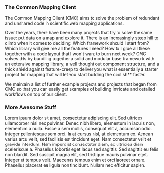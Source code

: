 ### The Common Mapping Client

The Common Mapping Client (CMC) aims to solve the problem of redundant and unshared
code in scientific web mapping applications.  

Over the years, there have been many projects that try to solve the same issue:
put data on a map and explore it. There is an increasingly steep hill to climb
when it comes to deciding: Which framework should I start from? Which library
will give me all the features I need? How to I glue all these together with 
a code layout that I won't want to burn next week? CMC solves this by bundling
together a solid and modular base framework with an extensive mapping library,
a well thought out component structure, and a thick shield against feature-creep
to deliver you what is essentially a starter project for mapping that will let
you start building the cool sh** faster.  

We maintain a list of further example projects and projects that began from CMC
so that you can easily get examples of building intricate and detailed workflows
on top of our client.  

### More Awesome Stuff

Lorem ipsum dolor sit amet, consectetur adipiscing elit. Sed ultrices ullamcorper nisi nec pulvinar. Donec nibh libero, elementum in iaculis non, elementum a nulla. Fusce a sem mollis, consequat elit a, accumsan odio. Integer pellentesque sem orci. In at cursus nisl, at elementum ex. Aenean varius arcu velit, sed facilisis est tincidunt eget. Nam consectetur velit et gravida interdum. Nam imperdiet consectetur diam, ac ultricies diam scelerisque a. Phasellus lobortis eget lacus sed sagittis. Sed sagittis eu felis non blandit. Sed suscipit magna elit, sed tristique mauris pulvinar eget. Integer ut tempus velit. Maecenas tempus enim et orci laoreet ornare. Phasellus placerat eu ligula non tincidunt. Nullam nec efficitur sapien.